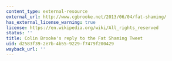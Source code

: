 ```yaml
---
content_type: external-resource
external_url: http://www.cgbrooke.net/2013/06/04/fat-shaming/
has_external_license_warning: true
license: https://en.wikipedia.org/wiki/All_rights_reserved
status: ''
title: Colin Brooke's reply to the Fat Shaming Tweet
uid: d2583f39-2e7b-4b55-9229-f7479f200429
wayback_url: ''
---
```

